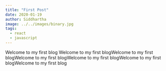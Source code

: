 ```yaml
---
title: "First Post"
date: 2020-01-19
author: Siddhartha
image: ../../images/binary.jpg
tags:
  - react
  - javascript
---
```


Welcome to my first blog Welcome to my first blogWelcome to my first blogWelcome to my first blogWelcome to my first blogWelcome to my first blogWelcome to my first blog

